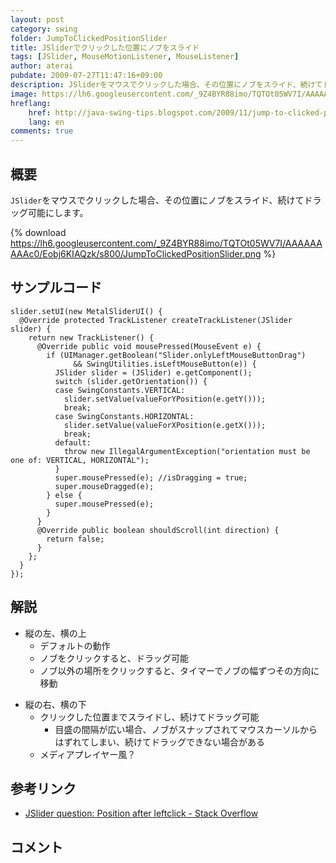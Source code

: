 ```yaml
---
layout: post
category: swing
folder: JumpToClickedPositionSlider
title: JSliderでクリックした位置にノブをスライド
tags: [JSlider, MouseMotionListener, MouseListener]
author: aterai
pubdate: 2009-07-27T11:47:16+09:00
description: JSliderをマウスでクリックした場合、その位置にノブをスライド、続けてドラッグ可能にします。
image: https://lh6.googleusercontent.com/_9Z4BYR88imo/TQTOt05WV7I/AAAAAAAAAc0/Eobj6KIAQzk/s800/JumpToClickedPositionSlider.png
hreflang:
    href: http://java-swing-tips.blogspot.com/2009/11/jump-to-clicked-position-jslider.html
    lang: en
comments: true
---
```

## 概要
`JSlider`をマウスでクリックした場合、その位置にノブをスライド、続けてドラッグ可能にします。

{% download https://lh6.googleusercontent.com/_9Z4BYR88imo/TQTOt05WV7I/AAAAAAAAAc0/Eobj6KIAQzk/s800/JumpToClickedPositionSlider.png %}

## サンプルコード
<pre class="prettyprint"><code>slider.setUI(new MetalSliderUI() {
  @Override protected TrackListener createTrackListener(JSlider slider) {
    return new TrackListener() {
      @Override public void mousePressed(MouseEvent e) {
        if (UIManager.getBoolean("Slider.onlyLeftMouseButtonDrag")
              &amp;&amp; SwingUtilities.isLeftMouseButton(e)) {
          JSlider slider = (JSlider) e.getComponent();
          switch (slider.getOrientation()) {
          case SwingConstants.VERTICAL:
            slider.setValue(valueForYPosition(e.getY()));
            break;
          case SwingConstants.HORIZONTAL:
            slider.setValue(valueForXPosition(e.getX()));
            break;
          default:
            throw new IllegalArgumentException("orientation must be one of: VERTICAL, HORIZONTAL");
          }
          super.mousePressed(e); //isDragging = true;
          super.mouseDragged(e);
        } else {
          super.mousePressed(e);
        }
      }
      @Override public boolean shouldScroll(int direction) {
        return false;
      }
    };
  }
});
</code></pre>

## 解説
- 縦の左、横の上
    - デフォルトの動作
    - ノブをクリックすると、ドラッグ可能
    - ノブ以外の場所をクリックすると、タイマーでノブの幅ずつその方向に移動

<!-- dummy comment line for breaking list -->

- 縦の右、横の下
    - クリックした位置までスライドし、続けてドラッグ可能
        - 目盛の間隔が広い場合、ノブがスナップされてマウスカーソルからはずれてしまい、続けてドラッグできない場合がある
    - メディアプレイヤー風？

<!-- dummy comment line for breaking list -->

## 参考リンク
- [JSlider question: Position after leftclick - Stack Overflow](http://stackoverflow.com/questions/518471/jslider-question-position-after-leftclick)

<!-- dummy comment line for breaking list -->

## コメント
